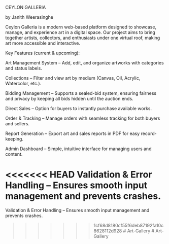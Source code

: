 CEYLON GALLERIA

by Janith Weerasinghe

Ceylon Galleria is a modern web-based platform designed to showcase, manage, and experience art in a digital space. Our project aims to bring together artists, collectors, and enthusiasts under one virtual roof, making art more accessible and interactive.

Key Features (current & upcoming):

Art Management System – Add, edit, and organize artworks with categories and status labels.

Collections – Filter and view art by medium (Canvas, Oil, Acrylic, Watercolor, etc.).

Bidding Management – Supports a sealed-bid system, ensuring fairness and privacy by keeping all bids hidden until the auction ends.

Direct Sales – Option for buyers to instantly purchase available works.

Order & Tracking – Manage orders with seamless tracking for both buyers and sellers.

Report Generation – Export art and sales reports in PDF for easy record-keeping.

Admin Dashboard – Simple, intuitive interface for managing users and content.

<<<<<<< HEAD
Validation & Error Handling – Ensures smooth input management and prevents crashes.
=======
Validation & Error Handling – Ensures smooth input management and prevents crashes.
>>>>>>> 1cf68d8180cf55f6deb87192fa10c8628112d928
#   A r t - G a l l e r y  
 #   A r t - G a l l e r y  
 